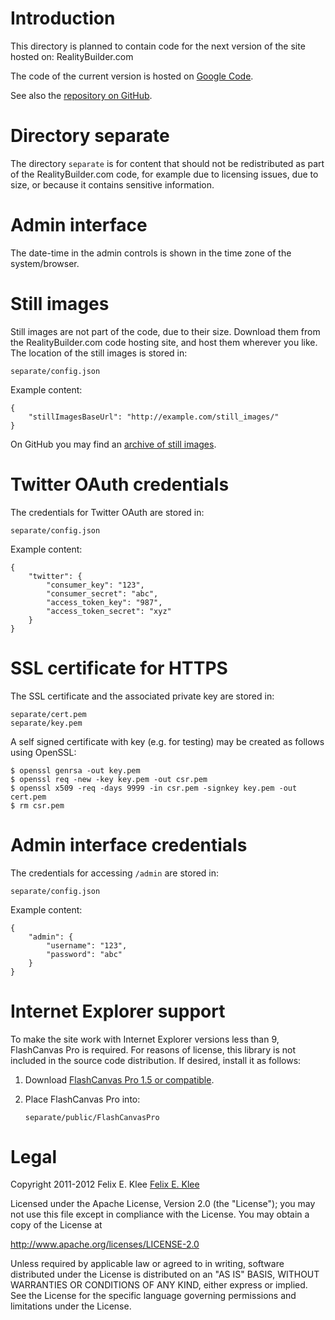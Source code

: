 Introduction
============

This directory is planned to contain code for the next version of the site
hosted on: RealityBuilder.com

The code of the current version is hosted on [Google Code][1].

See also the [repository on GitHub][2].


Directory separate
==================

The directory `separate` is for content that should not be redistributed as
part of the RealityBuilder.com code, for example due to licensing issues, due
to size, or because it contains sensitive information.


Admin interface
===============

The date-time in the admin controls is shown in the time zone of the
system/browser.


Still images
============

Still images are not part of the code, due to their size. Download them from
the RealityBuilder.com code hosting site, and host them wherever you like. The
location of the still images is stored in:

    separate/config.json

Example content:

    {
        "stillImagesBaseUrl": "http://example.com/still_images/"
    }

On GitHub you may find an [archive of still images][3].


Twitter OAuth credentials
=========================

The credentials for Twitter OAuth are stored in:

    separate/config.json

Example content:

    {
        "twitter": {
            "consumer_key": "123",
            "consumer_secret": "abc",
            "access_token_key": "987",
            "access_token_secret": "xyz"
        }
    }


SSL certificate for HTTPS
=========================

The SSL certificate and the associated private key are stored in:

    separate/cert.pem
    separate/key.pem

A self signed certificate with key (e.g. for testing) may be created as follows
using OpenSSL:

    $ openssl genrsa -out key.pem
    $ openssl req -new -key key.pem -out csr.pem
    $ openssl x509 -req -days 9999 -in csr.pem -signkey key.pem -out cert.pem
    $ rm csr.pem


Admin interface credentials
===========================

The credentials for accessing `/admin` are stored in:

    separate/config.json

Example content:

    {
        "admin": {
            "username": "123",
            "password": "abc"
        }
    }


Internet Explorer support
=========================

To make the site work with Internet Explorer versions less than 9, FlashCanvas
Pro is required. For reasons of license, this library is not included in the
source code distribution. If desired, install it as follows:

 1. Download [FlashCanvas Pro 1.5 or compatible][4].

 2. Place FlashCanvas Pro into:

        separate/public/FlashCanvasPro


Legal
=====

Copyright 2011-2012 Felix E. Klee [Felix E. Klee][5]

Licensed under the Apache License, Version 2.0 (the "License"); you may not use
this file except in compliance with the License. You may obtain a copy of the
License at

<http://www.apache.org/licenses/LICENSE-2.0>

Unless required by applicable law or agreed to in writing, software distributed
under the License is distributed on an "AS IS" BASIS, WITHOUT WARRANTIES OR
CONDITIONS OF ANY KIND, either express or implied. See the License for the
specific language governing permissions and limitations under the License.


[1]: http://code.google.com/p/realitybuildercom
[2]: https://github.com/feklee/realitybuilder.com
[3]: https://github.com/downloads/feklee/realitybuilder.com/still_images.zip
[4]: http://flashcanvas.net/
[5]: mailto:felix.klee@inka.de

